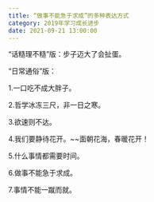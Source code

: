 ```yaml
---
title: “做事不能急于求成”的多种表达方式
category: 2019年学习成长进步
date: 2021-09-21 13:00:00
---
```


“话糙理不糙”版：步子迈大了会扯蛋。

“日常通俗”版：

1.一口吃不成大胖子。

2.哲学冰冻三尺，非一日之寒。

3.欲速则不达。

4.我们要静待花开。~~面朝花海，春暖花开！

5.什么事情都需要时间。

6.做事不能急于求成。

7.事情不能一蹴而就。
